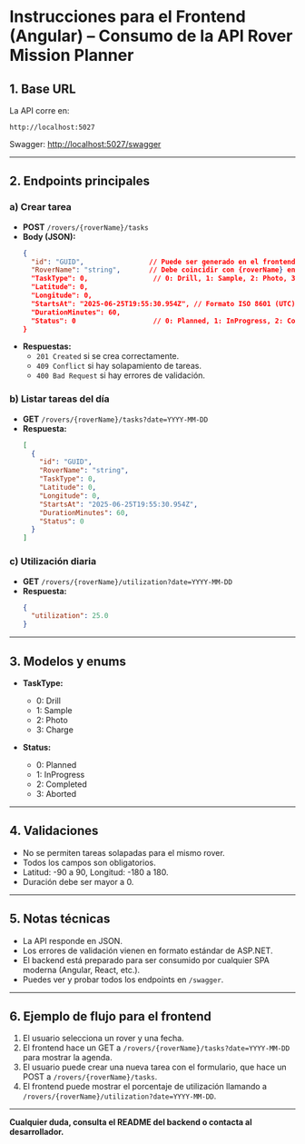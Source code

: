 # Instrucciones para el Frontend (Angular) – Consumo de la API Rover Mission Planner

## 1. Base URL
La API corre en:
```
http://localhost:5027
```
Swagger: [http://localhost:5027/swagger](http://localhost:5027/swagger)

---

## 2. Endpoints principales

### a) Crear tarea
- **POST** `/rovers/{roverName}/tasks`
- **Body (JSON):**
  ```json
  {
    "id": "GUID",                // Puede ser generado en el frontend o dejarlo vacío si el backend lo autogenera
    "RoverName": "string",       // Debe coincidir con {roverName} en la URL
    "TaskType": 0,                // 0: Drill, 1: Sample, 2: Photo, 3: Charge
    "Latitude": 0,
    "Longitude": 0,
    "StartsAt": "2025-06-25T19:55:30.954Z", // Formato ISO 8601 (UTC)
    "DurationMinutes": 60,
    "Status": 0                   // 0: Planned, 1: InProgress, 2: Completed, 3: Aborted
  }
  ```
- **Respuestas:**
  - `201 Created` si se crea correctamente.
  - `409 Conflict` si hay solapamiento de tareas.
  - `400 Bad Request` si hay errores de validación.

### b) Listar tareas del día
- **GET** `/rovers/{roverName}/tasks?date=YYYY-MM-DD`
- **Respuesta:**
  ```json
  [
    {
      "id": "GUID",
      "RoverName": "string",
      "TaskType": 0,
      "Latitude": 0,
      "Longitude": 0,
      "StartsAt": "2025-06-25T19:55:30.954Z",
      "DurationMinutes": 60,
      "Status": 0
    }
  ]
  ```

### c) Utilización diaria
- **GET** `/rovers/{roverName}/utilization?date=YYYY-MM-DD`
- **Respuesta:**
  ```json
  {
    "utilization": 25.0
  }
  ```

---

## 3. Modelos y enums

- **TaskType:**
  - 0: Drill
  - 1: Sample
  - 2: Photo
  - 3: Charge

- **Status:**
  - 0: Planned
  - 1: InProgress
  - 2: Completed
  - 3: Aborted

---

## 4. Validaciones
- No se permiten tareas solapadas para el mismo rover.
- Todos los campos son obligatorios.
- Latitud: -90 a 90, Longitud: -180 a 180.
- Duración debe ser mayor a 0.

---

## 5. Notas técnicas
- La API responde en JSON.
- Los errores de validación vienen en formato estándar de ASP.NET.
- El backend está preparado para ser consumido por cualquier SPA moderna (Angular, React, etc.).
- Puedes ver y probar todos los endpoints en `/swagger`.

---

## 6. Ejemplo de flujo para el frontend
1. El usuario selecciona un rover y una fecha.
2. El frontend hace un GET a `/rovers/{roverName}/tasks?date=YYYY-MM-DD` para mostrar la agenda.
3. El usuario puede crear una nueva tarea con el formulario, que hace un POST a `/rovers/{roverName}/tasks`.
4. El frontend puede mostrar el porcentaje de utilización llamando a `/rovers/{roverName}/utilization?date=YYYY-MM-DD`.

---

**Cualquier duda, consulta el README del backend o contacta al desarrollador.** 
